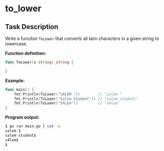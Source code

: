 # to_lower

## Task Description

Write a funciton `ToLower` that converts all latin characters in a given string to lowercase.

**Function definition:**

```go
func ToLower(s string) string {

}
```

**Example:**

```go
func main() {
    fmt.Println(ToLower("SALEM "))        // "salem "
    fmt.Println(ToLower("Salem Student")) // "salem student"
    fmt.Println(ToLower("S4LEm"))         // "s4lem"
}
```

**Program output:**

```sh
$ go run main.go | cat -e
salem $
salem student$
s4lem$
$
```
